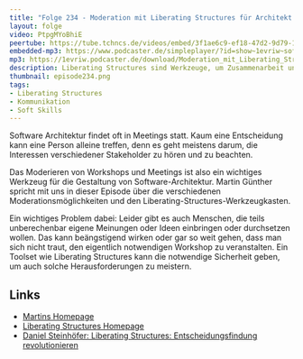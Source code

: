 ```yaml
---
title: "Folge 234 - Moderation mit Liberating Structures für Architekt:innen mit Martin Günther"
layout: folge
video: PtpgMYoBhiE
peertube: https://tube.tchncs.de/videos/embed/3f1ae6c9-ef18-47d2-9d79-1ab25be59901
embedded-mp3: https://www.podcaster.de/simpleplayer/?id=show~1evriw~software-architektur-im-stream~pod-b686bc16a52282262368271e15&v=1728056256
mp3: https://1evriw.podcaster.de/download/Moderation_mit_Liberating_Structures_fuer_Architektinnen_mit_Martin_Guenther.mp3
description: Liberating Structures sind Werkzeuge, um Zusammenarbeit und Entscheidungen zu verbessern.
thumbnail: episode234.png
tags:
- Liberating Structures
- Kommunikation
- Soft Skills
---
```


Software Architektur findet oft in Meetings statt. Kaum eine
Entscheidung kann eine Person alleine treffen, denn es geht meistens
darum, die Interessen verschiedener Stakeholder zu hören und zu
beachten.

Das Moderieren von Workshops und Meetings ist also ein wichtiges
Werkzeug für die Gestaltung von Software-Architektur. Martin Günther
spricht mit uns in dieser Episode über die verschiedenen
Moderationsmöglichkeiten und den Liberating-Structures-Werkzeugkasten.

Ein wichtiges Problem dabei: Leider gibt es auch Menschen, die teils
unberechenbar eigene Meinungen oder Ideen einbringen oder durchsetzen
wollen. Das kann beängstigend wirken oder gar so weit gehen, dass man
sich nicht traut, den eigentlich notwendigen Workshop zu
veranstalten. Ein Toolset wie Liberating Structures kann die notwendige
Sicherheit geben, um auch solche Herausforderungen zu meistern.

## Links

* [Martins Homepage](https://martinguenther-consulting.de/)
* [Liberating Structures Homepage](https://www.liberatingstructures.de/)
* [Daniel Steinhöfer: Liberating Structures: Entscheidungsfindung revolutionieren](https://amzn.to/4ewsknE)

